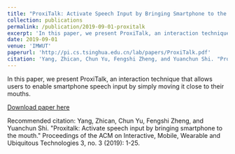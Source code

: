 ```yaml
---
title: "ProxiTalk: Activate Speech Input by Bringing Smartphone to the Mouth"
collection: publications
permalink: /publication/2019-09-01-proxitalk
excerpt: 'In this paper, we present ProxiTalk, an interaction technique that allows users to enable smartphone speech input by simply moving it close to their mouths.'
date: 2019-09-01
venue: 'IMWUT'
paperurl: 'http://pi.cs.tsinghua.edu.cn/lab/papers/ProxiTalk.pdf'
citation: 'Yang, Zhican, Chun Yu, Fengshi Zheng, and Yuanchun Shi. "Proxitalk: Activate speech input by bringing smartphone to the mouth." Proceedings of the ACM on Interactive, Mobile, Wearable and Ubiquitous Technologies 3, no. 3 (2019): 1-25.'
---
```

In this paper, we present ProxiTalk, an interaction technique that allows users to enable smartphone speech input by simply moving it close to their mouths.

[Download paper here](http://pi.cs.tsinghua.edu.cn/lab/papers/ProxiTalk.pdf)

Recommended citation: Yang, Zhican, Chun Yu, Fengshi Zheng, and Yuanchun Shi. "Proxitalk: Activate speech input by bringing smartphone to the mouth." Proceedings of the ACM on Interactive, Mobile, Wearable and Ubiquitous Technologies 3, no. 3 (2019): 1-25. 